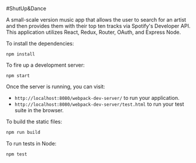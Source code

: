 #ShutUp&Dance

A small-scale version music app that allows the user to search for an artist and then provides them with their top ten tracks via Spotify's Developer API. This application utilizes React, Redux, Router, OAuth, and Express Node.

[](http://i.imgur.com/kfjcAl4.jpg)

To install the dependencies:

```
npm install
```

To fire up a development server:

```
npm start
```

Once the server is running, you can visit:

* `http://localhost:8080/webpack-dev-server/` to run your application.
* `http://localhost:8080/webpack-dev-server/test.html` to run your test suite in the browser.

To build the static files:

```js
npm run build
```


To run tests in Node:

```js
npm test
```
